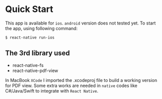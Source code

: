 Quick Start
============

This app is available for `ios`. `android` version does not tested yet. 
To start the app, using following command:
 
```bash
$ react-native run-ios
```


The 3rd library used
---------------------

- react-native-fs
- react-native-pdf-view

In MacBook `XCode` I imported the .xcodeproj file to build a working version for PDF view. Some extra works are needed in `native` codes like C#/Java/Swift to integrate with `React Native`.


